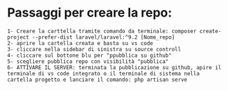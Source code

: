 # Passaggi per creare la repo:
    1- Creare la carttella tramite comando da terminale: composer create-project --prefer-dist laravel/laravel:^9.2 [Nome_repo]
    2- aprire la cartella creata e basta su vs code
    3- cliccare nella sidebar di sinistra su source controll
    4- cliccare sul bottone blu per "ppubblica su github"
    5- scegliere pubblica repo con visibilità "pubblica"
    6- ATTIVARE IL SERVER: terminata la pubblicazione su github, apire il terminale di vs code integrato o il terminale di sistema nella cartella progetto e lanciare il comando: php artisan serve
